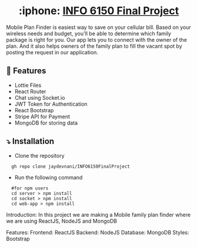 

<h1 align="center"> :iphone: <a href="#">INFO 6150 Final Project</a></h1>
<!-- <div align="center">
    <img src="./src/assets/react-logo.svg" alt="react" width="85"/>
    <img src="./src/assets/ts-logo.svg" alt="ts" width="60" />
    <img src="./src/assets/redux-logo.svg" alt="redux" width="60" />
    <img src="./src/assets/router-logo.svg" alt="react-router" width="60">
</div> -->

Mobile Plan Finder is easiest way to save on your cellular bill. Based on your wireless needs and budget, you'll be able to determine which family package is right for you. Our app lets you to connect with the owner of the plan. And it also helps owners of the family plan to fill the vacant spot by posting the request in our application.

## :star2: Features

- Lottie Files
- React Router
- Chat using Socket.io
- JWT Token for Authentication
- React Bootstrap 
- Stripe API for Payment
- MongoDB for storing data


## :arrow_heading_down: Installation
<!-- - Install the boilerplate using the following command: -->

<!--If you do not want to install the template using a third party package, you can do so by downloading this boilerplate manually from here. Here's how to do so:-->

- Clone the repository

```shell
  gh repo clone jaydevnani/INFO6150FinalProject
```

- Run the following command

```shell
  #for npm users
  cd server > npm install
  cd socket > npm install
  cd web-app > npm install
```

Introduction: In this project we are making a Mobile family plan finder where we are using ReactJS, NodeJS and MongoDB

Features:
Frontend: ReactJS
Backend: NodeJS
Database: MongoDB
Styles: Bootstrap
